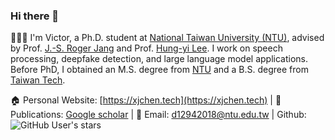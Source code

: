 ### Hi there 👋 
👨🏼‍💻 I'm Victor, a Ph.D. student at [National Taiwan University (NTU)](https://www.ntu.edu.tw/english/), advised by Prof. [J.-S. Roger Jang](https://scholar.google.com/citations?user=xPAxmk0AAAAJ&hl=en) and Prof. [Hung-yi Lee](https://speech.ee.ntu.edu.tw/~hylee/index.html). I work on speech processing, deepfake detection, and large language model applications. Before PhD, I obtained an M.S. degree from [NTU](https://www.ntu.edu.tw/english/) and a B.S. degree from [Taiwan Tech](https://www.ntust.edu.tw/?Lang=en).

🏠 Personal Website: [https://xjchen.tech](https://xjchen.tech) | 📖 Publications: [Google scholar](https://scholar.google.com/citations?user=ZDVOXd4AAAAJ&hl=en) | 📩 Email: [d12942018@ntu.edu.tw](d12942018@ntu.edu.tw) | Github: ![GitHub User's stars](https://img.shields.io/github/stars/xjchenGit?affiliations=OWNER&style=social)
 
